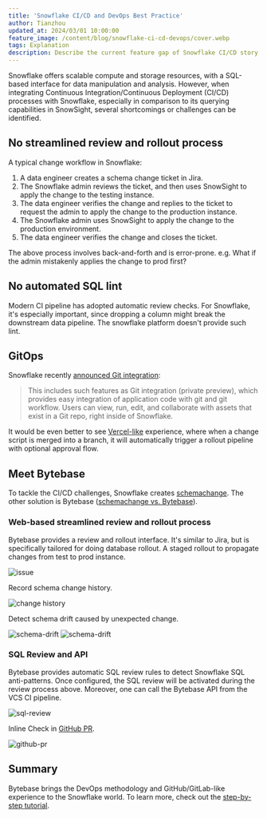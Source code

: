 ```yaml
---
title: 'Snowflake CI/CD and DevOps Best Practice'
author: Tianzhou
updated_at: 2024/03/01 10:00:00
feature_image: /content/blog/snowflake-ci-cd-devops/cover.webp
tags: Explanation
description: Describe the current feature gap of Snowflake CI/CD story and present a solution
---
```


Snowflake offers scalable compute and storage resources, with a SQL-based interface for data manipulation and analysis. However, when integrating Continuous Integration/Continuous Deployment (CI/CD) processes with Snowflake, especially in comparison to its querying capabilities in SnowSight, several shortcomings or challenges can be identified.

## No streamlined review and rollout process

A typical change workflow in Snowflake:

1. A data engineer creates a schema change ticket in Jira.
1. The Snowflake admin reviews the ticket, and then uses SnowSight to apply the change to the testing instance.
1. The data engineer verifies the change and replies to the ticket to request the admin to apply the change to the production instance.
1. The Snowflake admin uses SnowSight to apply the change to the production environment.
1. The data engineer verifies the change and closes the ticket.

The above process involves back-and-forth and is error-prone. e.g. What if the admin mistakenly applies the change to prod first?

## No automated SQL lint

Modern CI pipeline has adopted automatic review checks. For Snowflake, it's especially important, since dropping a column might break the downstream data pipeline. The snowflake platform doesn't provide such lint.

## GitOps

Snowflake recently [announced Git integration](https://www.snowflake.com/blog/snowflake-expands-developer-programmability-snowpark-container-services/):

> This includes such features as Git integration (private preview), which provides easy integration of application code with git and git workflow. Users can view, run, edit, and collaborate with assets that exist in a Git repo, right inside of Snowflake.

It would be even better to see [Vercel-like](https://vercel.com) experience, where when a change script is merged into a branch, it will automatically trigger a rollout pipeline with optional approval flow.

## Meet Bytebase

To tackle the CI/CD challenges, Snowflake creates [schemachange](https://github.com/Snowflake-Labs/schemachange). The other solution is Bytebase ([schemachange vs. Bytebase](https://www.bytebase.com/blog/snowflake-schema-change/)).

### Web-based streamlined review and rollout process

Bytebase provides a review and rollout interface. It's similar to Jira, but is specifically tailored for doing database rollout. A staged rollout to propagate changes from test to prod instance.

![issue](/content/blog/snowflake-ci-cd-devops/issue.webp)

Record schema change history.

![change history](/content/blog/snowflake-ci-cd-devops/change-history.webp)

Detect schema drift caused by unexpected change.

![schema-drift](/content/blog/snowflake-ci-cd-devops/schema-drift1.webp)
![schema-drift](/content/blog/snowflake-ci-cd-devops/schema-drift2.webp)

### SQL Review and API

Bytebase provides automatic SQL review rules to detect Snowflake SQL anti-patterns. Once configured, the SQL review will be activated during the review process above. Moreover, one can call the Bytebase API from the VCS CI pipeline.

![sql-review](/content/blog/snowflake-ci-cd-devops/sql-review-policy.webp)

Inline Check in [GitHub PR](https://github.com/bytebase/ci-example/pull/4/files).

![github-pr](/content/blog/snowflake-ci-cd-devops/github-pr.webp)

## Summary

Bytebase brings the DevOps methodology and GitHub/GitLab-like experience to the Snowflake world. To learn more, check out the [step-by-step tutorial](https://docs.bytebase.com/tutorials/database-change-management-with-snowflake/).
